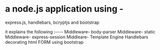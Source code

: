 # a node.js application using -
express.js, handlebars, bcryptjs and bootstrap

it explains the following :----
   Middleware- body-parser
   Middleware- static
   Middleware- express-session
   Middleare-  Template Engine Handlebars
   decorating html FORM using bootstrap


